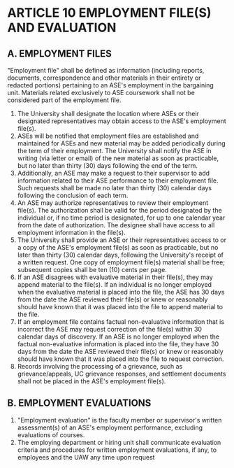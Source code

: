 # ARTICLE 10 EMPLOYMENT FILE(S) AND EVALUATION 

## A. EMPLOYMENT FILES

"Employment file" shall be defined as information (including reports, documents, correspondence and other materials in their entirety or redacted portions) pertaining to an ASE's employment in the bargaining unit. Materials related exclusively to ASE coursework shall not be considered part of the employment file.

1. The University shall designate the location where ASEs or their designated representatives may obtain access to the ASE's employment file(s).
2. ASEs will be notified that employment files are established and maintained for ASEs and new material may be added periodically during the term of their employment. The University shall notify the ASE in writing (via letter or email) of the new material as soon as practicable, but no later than thirty (30) days following the end of the term.
3. Additionally, an ASE may make a request to their supervisor to add information related to their ASE performance to their employment file. Such requests shall be made no later than thirty (30) calendar days following the conclusion of each term.
4. An ASE may authorize representatives to review their employment file(s). The authorization shall be valid for the period designated by the individual or, if no time period is designated, for up to one calendar year from the date of authorization. The designee shall have access to all employment information in the file(s).
5. The University shall provide an ASE or their representatives access to or a copy of the ASE's employment file(s) as soon as practicable, but no later than thirty (30) calendar days, following the University's receipt of a written request. One copy of employment file(s) material shall be free; subsequent copies shall be ten (10) cents per page.
6. If an ASE disagrees with evaluative material in their file(s), they may append material to the file(s). If an individual is no longer employed when the evaluative material is placed into the file, the ASE has 30 days from the date the ASE reviewed their file(s) or knew or reasonably should have known that it was placed into the file to append material to the file.
7. If an employment file contains factual non-evaluative information that is incorrect the ASE may request correction of the file(s) within 30 calendar days of discovery. If an ASE is no longer employed when the factual non-evaluative information is placed into the file, they have 30 days from the date the ASE reviewed their file(s) or knew or reasonably should have known that it was placed into the file to request correction.
8. Records involving the processing of a grievance, such as grievance/appeals, UC grievance responses, and settlement documents shall not be placed in the ASE's employment file(s).

## B. EMPLOYMENT EVALUATIONS

1. "Employment evaluation" is the faculty member or supervisor's written assessment(s) of an ASE's employment performance, excluding evaluations of courses.
2. The employing department or hiring unit shall communicate evaluation criteria and procedures for written employment evaluations, if any, to employees and the UAW any time upon request
